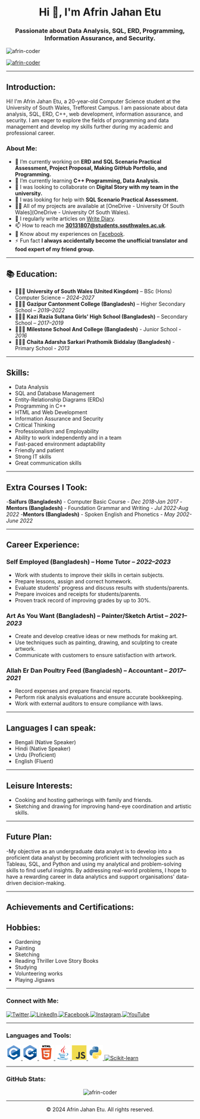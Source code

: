 <h1 align="center">Hi 👋, I'm Afrin Jahan Etu</h1> 
<h3 align="center">Passionate about Data Analysis, SQL, ERD, Programming, Information Assurance, and Security.</h3>

<p align="left"> 
  <img src="https://komarev.com/ghpvc/?username=afrin-coder&label=Profile%20views&color=0e75b6&style=flat" alt="afrin-coder" /> 
</p>

<p align="left"> 
  <a href="https://github.com/ryo-ma/github-profile-trophy">
    <img src="https://github-profile-trophy.vercel.app/?username=afrin-coder" alt="afrin-coder" />
  </a> 
</p>

---

## Introduction:
Hi! I'm Afrin Jahan Etu, a 20-year-old Computer Science student at the University of South Wales, Trefforest Campus. I am passionate about data analysis, SQL, ERD, C++, web development, information assurance, and security. I am eager to explore the fields of programming and data management and develop my skills further during my academic and professional career.


### About Me:
- 🔭 I’m currently working on **ERD and SQL Scenario Practical Assessment, Project Proposal, Making GitHub Portfolio, and Programming.**
- 🌱 I’m currently learning **C++ Programming, Data Analysis.**
- 👯 I was looking to collaborate on **Digital Story with my team in the university.**
- 🤝 I was looking for help with **SQL Scenario Practical Assessment.**
- 👨‍💻 All of my projects are available at [OneDrive - University Of South Wales](OneDrive - University Of South Wales).
- 📝 I regularly write articles on [Write Diary](https://writediary.com/getapp).
- 📫 How to reach me **30131807@students.southwales.ac.uk**.
- 📄 Know about my experiences on [Facebook](https://www.facebook.com/afrajahan.retu/).
- ⚡ Fun fact **I always accidentally become the unofficial translator and food expert of my friend group.**

---

## 📚 Education:
- 👩🏻‍🎓 **University of South Wales (United Kingdom)** – BSc (Hons) Computer Science – *2024–2027*
- 👩🏻‍🎓 **Gazipur Cantonment College (Bangladesh)** – Higher Secondary School – *2019–2022*
- 👩🏻‍🎓 **Kazi Razia Sultana Girls' High School (Bangladesh)** – Secondary School – *2017–2019*
- 👩🏻‍🎓 **Milestone School And College (Bangladesh)** - Junior School - *2016*
- 👩🏻‍🎓 **Chaita Adarsha Sarkari Prathomik Biddalay (Bangladesh)** - Primary School - *2013*
  
---

## Skills:
- Data Analysis
- SQL and Database Management
- Entity-Relationship Diagrams (ERDs)
- Programming in C++
- HTML and Web Development
- Information Assurance and Security
- Critical Thinking
- Professionalism and Employability
- Ability to work independently and in a team
- Fast-paced environment adaptability
- Friendly and patient
- Strong IT skills
- Great communication skills

---

## Extra Courses I Took:

-**Saifurs (Bangladesh)** - Computer Basic Course - *Dec 2018-Jan 2017* 
-**Mentors (Bangladesh)** - Foundation Grammar and Writing - *Jul 2022-Aug 2022* 
-**Mentors (Bangladesh)** - Spoken English and Phonetics - *May 2002-June 2022*

---

## Career Experience:

### Self Employed (Bangladesh) – Home Tutor – *2022–2023*
- Work with students to improve their skills in certain subjects.
- Prepare lessons, assign and correct homework.
- Evaluate students' progress and discuss results with students/parents.
- Prepare invoices and receipts for students/parents.
- Proven track record of improving grades by up to 30%.

### Art As You Want (Bangladesh) – Painter/Sketch Artist – *2021–2023*
- Create and develop creative ideas or new methods for making art.
- Use techniques such as painting, drawing, and sculpting to create artwork.
- Communicate with customers to ensure satisfaction with artwork.

### Allah Er Dan Poultry Feed (Bangladesh) – Accountant – *2017–2021*
- Record expenses and prepare financial reports.
- Perform risk analysis evaluations and ensure accurate bookkeeping.
- Work with external auditors to ensure compliance with laws.

---

## Languages I can speak:
- Bengali (Native Speaker)
- Hindi (Native Speaker)
- Urdu (Proficient)
- English (Fluent)

---

## Leisure Interests:
- Cooking and hosting gatherings with family and friends.
- Sketching and drawing for improving hand-eye coordination and artistic skills.
 
---

## Future Plan:
-My objective as an undergraduate data analyst is to develop into a proficient data analyst by becoming proficient with technologies such as Tableau, SQL, and Python and using my analytical and problem-solving skills to find useful insights. By addressing real-world problems, I hope to have a rewarding career in data analytics and support organisations' data-driven decision-making.

---
## Achievements and Certifications:

## Hobbies:
- Gardening
- Painting
- Sketching
- Reading Thriller Love Story Books
- Studying
- Volunteering works
- Playing Jigsaws
 
---

### Connect with Me:
<p align="left">
  <a href="https://twitter.com/afrinj230" target="_blank">
    <img align="center" src="https://raw.githubusercontent.com/rahuldkjain/github-profile-readme-generator/master/src/images/icons/Social/twitter.svg" alt="Twitter" height="30" width="40" />
  </a>
  <a href="https://linkedin.com/in/https://www.linkedin.com/in/november-arora/" target="_blank">
    <img align="center" src="https://raw.githubusercontent.com/rahuldkjain/github-profile-readme-generator/master/src/images/icons/Social/linked-in-alt.svg" alt="LinkedIn" height="30" width="40" />
  </a>
  <a href="https://fb.com/https://www.facebook.com/afrajahan.retu/" target="_blank">
    <img align="center" src="https://raw.githubusercontent.com/rahuldkjain/github-profile-readme-generator/master/src/images/icons/Social/facebook.svg" alt="Facebook" height="30" width="40" />
  </a>
  <a href="https://instagram.com/https://www.instagram.com/afrinjahanetu/" target="_blank">
    <img align="center" src="https://raw.githubusercontent.com/rahuldkjain/github-profile-readme-generator/master/src/images/icons/Social/instagram.svg" alt="Instagram" height="30" width="40" />
  </a>
  <a href="https://www.youtube.com/c/https://www.youtube.com/@novemberarora2121" target="_blank">
    <img align="center" src="https://raw.githubusercontent.com/rahuldkjain/github-profile-readme-generator/master/src/images/icons/Social/youtube.svg" alt="YouTube" height="30" width="40" />
  </a>
</p>

---

### Languages and Tools:
<p align="left"> 
  <a href="https://www.cprogramming.com/" target="_blank" rel="noreferrer"> 
    <img src="https://raw.githubusercontent.com/devicons/devicon/master/icons/c/c-original.svg" alt="C" width="40" height="40"/> 
  </a> 
  <a href="https://www.w3schools.com/cpp/" target="_blank" rel="noreferrer"> 
    <img src="https://raw.githubusercontent.com/devicons/devicon/master/icons/cplusplus/cplusplus-original.svg" alt="C++" width="40" height="40"/> 
  </a> 
  <a href="https://www.w3.org/html/" target="_blank" rel="noreferrer"> 
    <img src="https://raw.githubusercontent.com/devicons/devicon/master/icons/html5/html5-original-wordmark.svg" alt="HTML5" width="40" height="40"/> 
  </a> 
  <a href="https://www.java.com" target="_blank" rel="noreferrer"> 
    <img src="https://raw.githubusercontent.com/devicons/devicon/master/icons/java/java-original.svg" alt="Java" width="40" height="40"/> 
  </a> 
  <a href="https://developer.mozilla.org/en-US/docs/Web/JavaScript" target="_blank" rel="noreferrer"> 
    <img src="https://raw.githubusercontent.com/devicons/devicon/master/icons/javascript/javascript-original.svg" alt="JavaScript" width="40" height="40"/> 
  </a> 
  <a href="https://www.python.org" target="_blank" rel="noreferrer"> 
    <img src="https://raw.githubusercontent.com/devicons/devicon/master/icons/python/python-original.svg" alt="Python" width="40" height="40"/> 
  </a> 
  <a href="https://scikit-learn.org/" target="_blank" rel="noreferrer"> 
    <img src="https://upload.wikimedia.org/wikipedia/commons/0/05/Scikit_learn_logo_small.svg" alt="Scikit-learn" width="40" height="40"/> 
  </a> 
</p>

---

### GitHub Stats:
<p align="center">
  <img src="https://github-readme-stats.vercel.app/api/top-langs?username=afrin-coder&show_icons=true&locale=en&layout=compact" alt="afrin-coder" />
</p>

---

<p align="center">&copy; 2024 Afrin Jahan Etu. All rights reserved.</p>


